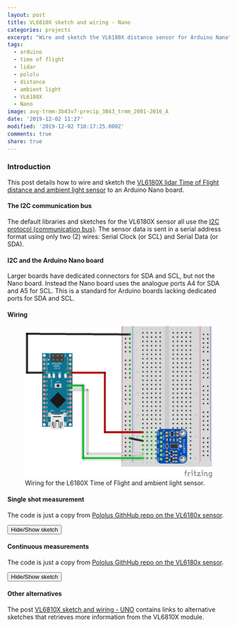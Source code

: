 ```yaml
---
layout: post
title: VL6810X sketch and wiring - Nano
categories: projects
excerpt: "Wire and sketch the VL6180X distance sensor for Arduino Nano"
tags:
  - arduino
  - time of flight
  - lidar
  - pololu
  - distance
  - ambient light
  - VL6180X
  - Nano
image: avg-trmm-3b43v7-precip_3B43_trmm_2001-2016_A
date: '2019-12-02 11:27'
modified: '2019-12-02 T18:17:25.000Z'
comments: true
share: true
---
```

<script src="https://karttur.github.io/common/assets/js/karttur/togglediv.js"></script>
### Introduction

This post details how to wire and sketch the [VL6180X lidar Time of Flight distance and ambient light sensor](../arduino-ToF-VL6180X/) to an Arduino Nano board.

#### The I2C communication bus

The default libraries and sketches for the VL6180X sensor all use the
[I2C protocol (communication bus)](../arduino-I2C/). The sensor data is sent in a serial address format using only two (2) wires: Serial Clock (or SCL) and Serial Data (or SDA).

#### I2C and the Arduino Nano board

Larger boards have dedicated connectors for SDA and SCL, but not the Nano board. Instead the Nano board uses the analogue ports A4 for SDA and A5 for SCL. This is a standard for Arduino boards lacking dedicated ports for SDA and SCL.

#### Wiring

<figure>
<img src="../../images/nano-VL6180X-a4-a5_bb.png">
<figcaption> Wiring for the L6180X Time of Flight and ambient light sensor.</figcaption>
</figure>

#### Single shot measurement

The code is just a copy from [Pololus GithHub repo on the VL6180x sensor](https://github.com/pololu/vl6180x-arduino/blob/master/examples/RangeSingleShot/RangeSingleShot.ino).

<button id= "togglesingleshot" onclick="hiddencode('singleshot')">Hide/Show sketch</button>

<div id="singleshot" style="display:none">

{% capture text-capture %}
{% raw %}

```
/* This minimal example shows how to get single-shot range
measurements from the VL6180X.
The range readings are in units of mm. */

#include <Wire.h>
#include <VL6180X.h>

VL6180X sensor;

void setup()
{
  Serial.begin(9600);
  Wire.begin();

  sensor.init();
  sensor.configureDefault();
  sensor.setTimeout(500);
}

void loop()
{
  Serial.print(sensor.readRangeSingleMillimeters());
  if (sensor.timeoutOccurred()) { Serial.print(" TIMEOUT"); }

  Serial.println();
}
```
{% endraw %}
{% endcapture %}
{% include widgets/toggle-code.html  toggle-text=text-capture  %}
</div>

#### Continuous measurements

The code is just a copy from [Pololus GithHub repo on the VL6180x sensor](https://github.com/pololu/vl6180x-arduino/blob/master/examples/InterleavedContinuous/InterleavedContinuous.ino).

<button id= "toggleContinuous" onclick="hiddencode('Continuous')">Hide/Show sketch</button>

<div id="Continuous" style="display:none">

{% capture text-capture %}
{% raw %}

```
/* This example demonstrates how to use interleaved mode to
take continuous range and ambient light measurements. The
datasheet recommends using interleaved mode instead of
running "range and ALS continuous modes simultaneously (i.e.
asynchronously)".
In order to attain a faster update rate (10 Hz), the max
convergence time for ranging and integration time for
ambient light measurement are reduced from the normally
recommended defaults. See section 2.4.4 ("Continuous mode
limits") and Table 6 ("Interleaved mode limits (10 Hz
operation)") in the VL6180X datasheet for more details.
Raw ambient light readings can be converted to units of lux
using the equation in datasheet section 2.13.4 ("ALS count
to lux conversion").
Example: A VL6180X gives an ambient light reading of 613
with the default gain of 1 and an integration period of
50 ms as configured in this sketch (reduced from 100 ms as
set by configureDefault()). With the factory calibrated
resolution of 0.32 lux/count, the light level is therefore
(0.32 * 613 * 100) / (1 * 50) or 392 lux.
The range readings are in units of mm. */

#include <Wire.h>
#include <VL6180X.h>

VL6180X sensor;

void setup()
{
  Serial.begin(9600);
  Wire.begin();

  sensor.init();
  sensor.configureDefault();

  // Reduce range max convergence time and ALS integration
  // time to 30 ms and 50 ms, respectively, to allow 10 Hz
  // operation (as suggested by Table 6 ("Interleaved mode
  // limits (10 Hz operation)") in the datasheet).
  sensor.writeReg(VL6180X::SYSRANGE__MAX_CONVERGENCE_TIME, 30);
  sensor.writeReg16Bit(VL6180X::SYSALS__INTEGRATION_PERIOD, 50);

  sensor.setTimeout(500);

   // stop continuous mode if already active
  sensor.stopContinuous();
  // in case stopContinuous() triggered a single-shot
  // measurement, wait for it to complete
  delay(300);
  // start interleaved continuous mode with period of 100 ms
  sensor.startInterleavedContinuous(100);

}

void loop()
{
  Serial.print("Ambient: ");
  Serial.print(sensor.readAmbientContinuous());
  if (sensor.timeoutOccurred()) { Serial.print(" TIMEOUT"); }

  Serial.print("\tRange: ");
  Serial.print(sensor.readRangeContinuousMillimeters());
  if (sensor.timeoutOccurred()) { Serial.print(" TIMEOUT"); }

  Serial.println();
}
```
{% endraw %}
{% endcapture %}
{% include widgets/toggle-code.html  toggle-text=text-capture  %}
</div>

#### Other alternatives

The post [VL6810X sketch and wiring - UNO](../project-ToF-VL6180X-uno/) contains links to alternative sketches that retrieves more information from the VL6810X module.
